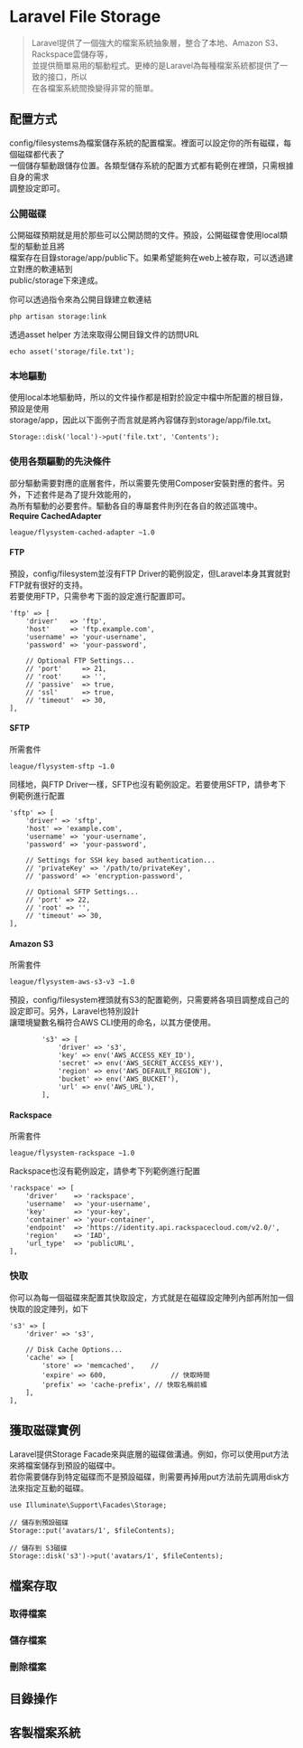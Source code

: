 # Laravel File Storage

> Laravel提供了一個強大的檔案系統抽象層，整合了本地、Amazon S3、Rackspace雲儲存等，<br/>
> 並提供簡單易用的驅動程式。更棒的是Laravel為每種檔案系統都提供了一致的接口，所以<br/>
> 在各檔案系統間換變得非常的簡單。

## 配置方式
config/filesystems為檔案儲存系統的配置檔案。裡面可以設定你的所有磁碟，每個磁碟都代表了<br/>
一個儲存驅動跟儲存位置。各類型儲存系統的配置方式都有範例在裡頭，只需根據自身的需求<br/>
調整設定即可。

### 公開磁碟
公開磁碟預期就是用於那些可以公開訪問的文件。預設，公開磁碟會使用local類型的驅動並且將<br/>
檔案存在目錄storage/app/public下。如果希望能夠在web上被存取，可以透過建立對應的軟連結到<br/>
public/storage下來達成。

你可以透過指令來為公開目錄建立軟連結
```
php artisan storage:link
```

透過asset helper 方法來取得公開目錄文件的訪問URL
```
echo asset('storage/file.txt');
```

### 本地驅動
使用local本地驅動時，所以的文件操作都是相對於設定中檔中所配置的根目錄，預設是使用<br/>
storage/app，因此以下面例子而言就是將內容儲存到storage/app/file.txt。
```
Storage::disk('local')->put('file.txt', 'Contents');
```

### 使用各類驅動的先決條件
部分驅動需要對應的底層套件，所以需要先使用Composer安裝對應的套件。另外，下述套件是為了提升效能用的，<br/>
為所有驅動的必要套件。驅動各自的專屬套件則列在各自的敘述區塊中。<br/>
**Require CachedAdapter**
```
league/flysystem-cached-adapter ~1.0
```

#### FTP
預設，config/filesystem並沒有FTP Driver的範例設定，但Laravel本身其實就對FTP就有很好的支持。<br/>
若要使用FTP，只需參考下面的設定進行配置即可。
```
'ftp' => [
    'driver'   => 'ftp',
    'host'     => 'ftp.example.com',
    'username' => 'your-username',
    'password' => 'your-password',

    // Optional FTP Settings...
    // 'port'     => 21,
    // 'root'     => '',
    // 'passive'  => true,
    // 'ssl'      => true,
    // 'timeout'  => 30,
],
```

#### SFTP
所需套件
```
league/flysystem-sftp ~1.0
```
同樣地，與FTP Driver一樣，SFTP也沒有範例設定。若要使用SFTP，請參考下例範例進行配置
```
'sftp' => [
    'driver' => 'sftp',
    'host' => 'example.com',
    'username' => 'your-username',
    'password' => 'your-password',

    // Settings for SSH key based authentication...
    // 'privateKey' => '/path/to/privateKey',
    // 'password' => 'encryption-password',

    // Optional SFTP Settings...
    // 'port' => 22,
    // 'root' => '',
    // 'timeout' => 30,
],
```

#### Amazon S3
所需套件
```
league/flysystem-aws-s3-v3 ~1.0
```
預設，config/filesystem裡頭就有S3的配置範例，只需要將各項目調整成自己的設定即可。另外，Laravel也特別設計<br/>
讓環境變數名稱符合AWS CLI使用的命名，以其方便使用。
```
        's3' => [
            'driver' => 's3',
            'key' => env('AWS_ACCESS_KEY_ID'),
            'secret' => env('AWS_SECRET_ACCESS_KEY'),
            'region' => env('AWS_DEFAULT_REGION'),
            'bucket' => env('AWS_BUCKET'),
            'url' => env('AWS_URL'),
        ],
```

#### Rackspace
所需套件
```
league/flysystem-rackspace ~1.0
```
Rackspace也沒有範例設定，請參考下列範例進行配置
```
'rackspace' => [
    'driver'    => 'rackspace',
    'username'  => 'your-username',
    'key'       => 'your-key',
    'container' => 'your-container',
    'endpoint'  => 'https://identity.api.rackspacecloud.com/v2.0/',
    'region'    => 'IAD',
    'url_type'  => 'publicURL',
],
```

### 快取
你可以為每一個磁碟來配置其快取設定，方式就是在磁碟設定陣列內部再附加一個<br/>
快取的設定陣列，如下
```
's3' => [
    'driver' => 's3',

    // Disk Cache Options...
    'cache' => [
        'store' => 'memcached',    //
        'expire' => 600,                // 快取時間
        'prefix' => 'cache-prefix', // 快取名稱前綴
    ],
],
```

## 獲取磁碟實例
Laravel提供Storage Facade來與底層的磁碟做溝通。例如，你可以使用put方法來將檔案儲存到預設的磁碟中。<br/>
若你需要儲存到特定磁碟而不是預設磁碟，則需要再掉用put方法前先調用disk方法來指定互動的磁碟。
```
use Illuminate\Support\Facades\Storage;

// 儲存到預設磁碟
Storage::put('avatars/1', $fileContents);

// 儲存到 S3磁碟
Storage::disk('s3')->put('avatars/1', $fileContents);
```

## 檔案存取
### 取得檔案
### 儲存檔案
### 刪除檔案

## 目錄操作

## 客製檔案系統
